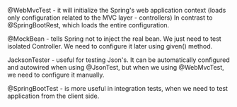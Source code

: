 @WebMvcTest - it will initialize the Spring's web application context (loads only configuration related to the MVC layer - controllers)
In contrast to @SpringBootRest, which loads the entire configuration.

@MockBean - tells Spring not to inject the real bean. We just need to test isolated Controller. We need to configure it later using given() method.

JacksonTester - useful for testing Json's. It can be automatically configured and autowired when using @JsonTest, but when we using @WebMvcTest,
we need to configure it manually.

@SpringBootTest - is more useful in integration tests, when we need to test application from the client side.